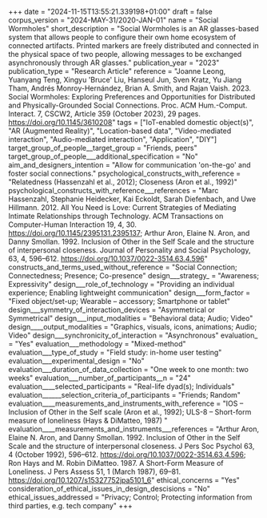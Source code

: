 +++
date = "2024-11-15T13:55:21.339198+01:00"
draft = false
corpus_version = "2024-MAY-31/2020-JAN-01"
name = "Social Wormholes"
short_description = "Social Wormholes is an AR glasses-based system that allows people to configure their own home ecosystem of connected artifacts. Printed markers are freely distributed and connected in the physical space of two people, allowing messages to be exchanged asynchronously through AR glasses."
publication_year = "2023"
publication_type = "Research Article"
reference = "Joanne Leong, Yuanyang Teng, Xingyu 'Bruce' Liu, Hanseul Jun, Sven Kratz, Yu Jiang Tham, Andrés Monroy-Hernández, Brian A. Smith, and Rajan Vaish. 2023. Social Wormholes: Exploring Preferences and Opportunities for Distributed and Physically-Grounded Social Connections. Proc. ACM Hum.-Comput. Interact. 7, CSCW2, Article 359 (October 2023), 29 pages. https://doi.org/10.1145/3610208"
tags = ["IoT-enabled domestic object(s)", "AR (Augmented Reality)", "Location-based data", "Video-mediated interaction", "Audio-mediated interaction", "Application", "DIY"]
target_group_of_people__target_group = "Friends, peers"
target_group_of_people___additional_specification = "No"
aim_and_designers_intention = "Allow for communication 'on-the-go' and foster social connections."
psychological_constructs_with_reference = "Relatedness (Hassenzahl et al., 2012); Closeness (Aron et al., 1992)"
psychological_constructs_with_reference___references = "Marc Hassenzahl, Stephanie Heidecker, Kai Eckoldt, Sarah Diefenbach, and Uwe Hillmann. 2012. All You Need is Love: Current Strategies of Mediating Intimate Relationships through Technology. ACM Transactions on Computer-Human Interaction 19, 4, 30. https://doi.org/10.1145/2395131.2395137; Arthur Aron, Elaine N. Aron, and Danny Smollan. 1992. Inclusion of Other in the Self Scale and the structure of interpersonal closeness. Journal of Personality and Social Psychology, 63, 4, 596–612. https://doi.org/10.1037/0022-3514.63.4.596"
constructs_and_terms_used_without_reference = "Social Connection; Connectedness; Presence; Co-presence"
design___strategy_ = "Awareness; Expressivity"
design___role_of_technology = "Providing an individual experience; Enabling lightweight communication"
design___form_factor = "Fixed object/set-up; Wearable – accessory; Smartphone or tablet"
design___symmetry_of_interaction_devices = "Asymmetrical or Symmetrical"
design___input_modalities = "Behavioral data; Audio; Video"
design____output_modalities = "Graphics, visuals, icons, animations; Audio; Video"
design___synchronicity_of_interaction = "Asynchronous"
evaluation_ = "Yes"
evaluation___methodology = "Mixed-method"
evaluation___type_of_study = "Field study: in-home user testing"
evaluation___experimental_design = "No"
evaluation___duration_of_data_collection = "One week to one month: two weeks"
evaluation___number_of_participants__n = "24"
evaluation____selected_participants = "Real-life dyad(s); Individuals"
evaluation______selection_criteria_of_participants = "Friends; Random"
evaluation____measurements_and_instruments_with_reference = "IOS – Inclusion of Other in the Self scale (Aron et al., 1992); ULS-8 – Short-form measure of loneliness (Hays & DiMatteo, 1987) "
evaluation____measurements_and_instruments___references = "Arthur Aron, Elaine N. Aron, and Danny Smollan. 1992. Inclusion of Other in the Self Scale and the structure of interpersonal closeness. J Pers Soc Psychol 63, 4 (October 1992), 596–612. https://doi.org/10.1037/0022-3514.63.4.596; Ron Hays and M. Robin DiMatteo. 1987. A Short-Form Measure of Loneliness. J Pers Assess 51, 1 (March 1987), 69–81. https://doi.org/10.1207/s15327752jpa5101_6"
ethical_concerns = "Yes"
consideration_of_ethical_issues_in_design_descisions = "No"
ethical_issues_addressed = "Privacy; Control; Protecting information from third parties, e.g. tech company"
+++
